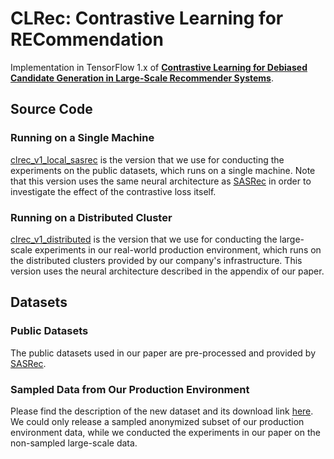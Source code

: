 # CLRec: Contrastive Learning for RECommendation

Implementation in TensorFlow 1.x of **[Contrastive Learning for Debiased Candidate Generation in Large-Scale Recommender Systems](https://arxiv.org/abs/2005.12964)**.

## Source Code

### Running on a Single Machine

[clrec_v1_local_sasrec](clrec_v1_local_sasrec) is the version that we use for conducting the experiments on the public datasets, which runs on a single machine.
Note that this version uses the same neural architecture as [SASRec](https://github.com/kang205/SASRec) in order to investigate the effect of the contrastive loss itself.

### Running on a Distributed Cluster

[clrec_v1_distributed](clrec_v1_distributed) is the version that we use for conducting the large-scale experiments in our real-world production environment, which runs on the distributed clusters provided by our company's infrastructure.
This version uses the neural architecture described in the appendix of our paper.

## Datasets

### Public Datasets

The public datasets used in our paper are pre-processed and provided by [SASRec](https://github.com/kang205/SASRec).

### Sampled Data from Our Production Environment

Please find the description of the new dataset and its download link [here](clrec_v1_distributed/data).
We could only release a sampled anonymized subset of our production environment data, while we conducted the experiments in our paper on the non-sampled large-scale data.